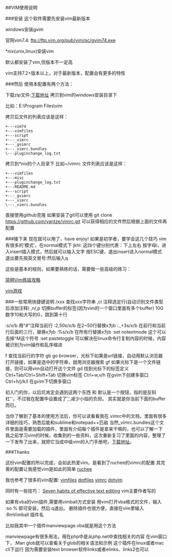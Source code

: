 ##VIM使用说明

###安装
这个软件需要先安装vim最新版本

windows安装gvim

官网vim7.4: ftp://ftp.vim.org/pub/vim/pc/gvim74.exe

*nix(unix,linux)安装vim

默认都安装了vim,但版本不一定高

vim支持7.2+版本以上，对于最新版本，配置会有更多的特性

###然后
使用本配置有两个方法：

下载zip文件:[下载地址](https://github.com/yantze/vimrc/archive/master.zip)
拷贝到vim的windows安装目录下

比如：E:\Program Files\vim

拷贝后文件的列表应该是这样：
```
+---vim74
+---vimfiles
+---script
+---_vimrc
+---_gvimrc
+---_vimrc.bundles
\---pluginchange_log.txt
```

拷贝到*nix的个人目录下
比如~/vimrc
文件列表应该是这样：
```
+---vimfiles
+---misc
+---pluginchange_log.txt
+---README.md
+---script
+---_gvimrc
+---_vimrc
\---_vimrc.bundles
```


直接使用github克隆
如果安装了git可以使用
    git clone https://github.com/yantze/vimrc.git 
可以获得相应的文件然后根据上面的文件再配置

###接下来
现在就可以用了，have enjoy!
如果是初学者，要学会这几个技巧
vim有很多的‘模式’，在normal模式下
jkhl: 这四个键分别代表：下上左右
按字母i，进入insert插入模式，然后就可以输入文字
按ESC键，退出insert进入normal模式
退出要先按英文冒号:然后输入q

这些是基本的规则，如果要熟练的话，需要做一些高级的练习：

[简明Vim练级攻略](http://coolshell.cn/articles/5426.html)

[vim游戏](http://vim-adventures.com/)



###一些常用快捷键说明
/xxx                    查找xxx字符串
,ci                     注释选定行(自动识别文件类型后添加注释)
,n/,p                   切换buffer的标签(因为vim的一个窗口里面有多个buffer)
10G                     数字10和大写的G，跳到第十行

:s/x/b                  用"#"注释当前行
:2,50s/x/b              在2~50行替换x为b
:.,+3s/x/b              在前行和当前行后面的三行，替换x为b
:%s/x/b                 在所有行替换x为b
:set notextmode         这个可以去掉^M这个符号
:set pastetoggle        可以解决在linux命令行复制内容的时候，内容被识别为vim操作和乱序缩进

f                       查找当前行的字符
gb                      go browser，光标下如果是url链接，自动用默认浏览器打开链接，如果是选中的字符串，就用浏览器搜索
gf                      如果光标下是一个文件链接，则可以用vim自动打开这个文件
gd                      找到光标下的标签定义
Ctrl+Tab/Ctrl+Shift+Tab 切换vim标签
Ctrl+w,v/h              在gvim下创建多窗口
Ctrl+h/j/k/l            在gvim下切换多窗口


初入门的你，以后坑肯定会遇到这两个东西 <leader>和<buffer>
<leader>默认是一个按钮，指的是反斜杠'\'，不过我在配置中设置成了',',减少小指的负担。
<buffer>其实就是你当前下面的buffer而已。

当你了解到了基本的使用方法后，你可以读看看我在.vimrc中的文档，里面有很多详细的技巧，熟悉后能和sublime和notepad++匹敌
当然_vimrc.bundles这个文件里面是需要加载的插件，里面有介绍每个插件是拿来干嘛的，也可以了解一下
我之前学习vim的时候，收集到的一些资料，这次重新复习了里面的内容，整理了一下发布了出来，就把它当成中级vim的入门手册吧，[下载地址](https://github.com/yantze/vimrc/blob/master/VIMdoc.md)。



###Thanks

这份vim配置的所以完成，会如此热爱vim，是看到了ruchee的vimrc的配置
其完善的配置让我感觉vim是如此的简单
[ruchee](https://github.com/ruchee/vimrc)


我也参考了很多的vim配置:
[vimfiles](https://github.com/coderhwz/vimfiles)
[dotfiles](https://github.com/luin/dotfiles)
[vimrc](https://github.com/rhyzx/vimrc)
[dotvim](https://github.com/lilydjwg/dotvim)

同时有一些技巧：
[Seven habits of effective text editing](http://www.moolenaar.net/habits.html) vim主要作者写的



如果有vba的vim插件,需要用vimball方式安装
用vim打开vba格式的文件，输入
:so %
即可安装，然后:q退出。
删除插件也很方便，直接在vim里输入
:RmVimball 插件名

比如我其中一个插件manviewpage.vba就是用这个方法

manviewpage有很多用法，用在php中是从php.net中查找相关的内容
在vim窗口下，:Man glob就可以查看关于glob的相关语法和示例
这个插件在linux或者mac cli下运行
因为需要安装text browser软件links或者elinks、links2也可以



